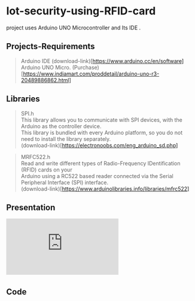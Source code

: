 # Iot-security-using-RFID-card
project uses Arduino UNO Microcontroller and Its IDE .

## Projects-Requirements

> Arduino IDE (download-link)[https://www.arduino.cc/en/software]<br>
> Arduino UNO Micro. (Purchase)[https://www.indiamart.com/proddetail/arduino-uno-r3-20489886862.html]<br>

## Libraries

> SPI.h<br>
   This library allows you to communicate with SPI devices, with the Arduino as the controller device. <br>
   This library is bundled with every Arduino platform, so you do not need to install the library separately.<br>
   (download-link)[https://electronoobs.com/eng_arduino_sd.php]<br>
   
> MRFC522.h<br>
   Read and write different types of Radio-Frequency IDentification (RFID) cards on your <br>
   Arduino using a RC522 based reader connected via the Serial Peripheral Interface (SPI) interface.<br>
   (download-link)[https://www.arduinolibraries.info/libraries/mfrc522]<br>
   
## Presentation<br>
  ![persenation](https://github.com/yashdargan/Iot-security-using-RFID-card/blob/main/iot%20security.pdf)

## Code
